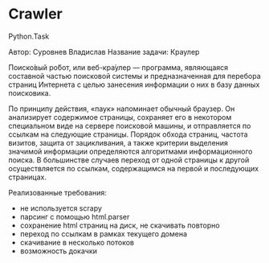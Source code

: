 # Crawler
Python.Task

Автор: Суровнев Владислав
Название задачи: Краулер

Поиско́вый ро́бот, или веб-кра́улер — программа, являющаяся составной частью поисковой системы и предназначенная для перебора страниц Интернета с целью занесения информации о них в базу данных поисковика.

По принципу действия, «паук» напоминает обычный браузер. Он анализирует содержимое страницы, сохраняет его в некотором специальном виде на сервере поисковой машины, и отправляется по ссылкам на следующие страницы. Порядок обхода страниц, частота визитов, защита от зацикливания, а также критерии выделения значимой информации определяются алгоритмами информационного поиска. В большинстве случаев переход от одной страницы к другой осуществляется по ссылкам, содержащимся на первой и последующих страницах.

Реализованные требования:
- не используется scrapy
- парсинг с помощью html.parser
- сохранение html страниц на диск, не скачивать повторно
- переход по ссылкам в рамках текущего домена
- скачивание в несколько потоков
- возможность докачки